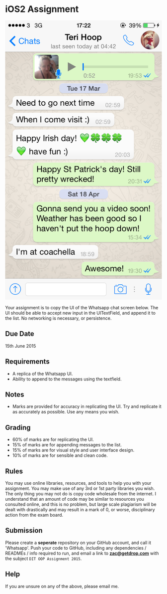 iOS2 Assignment
=====================

![](whatsapp.png)

Your assignment is to copy the UI of the Whatsapp chat screen below. The UI should be able to accept new input in the UITextField, and append it to the list. No networking is necessary, or persistence.

Due Date
--------------------
15th June 2015

Requirements
--------------------

- A replica of the Whatsapp UI.
- Ability to append to the messages using the textfield.

Notes
-------------------

- Marks are provided for accuracy in replicating the UI. Try and replicate it as accurately as possible. Use any means you wish.

Grading
------------------

- 60% of marks are for replicating the UI.
- 15% of marks are for appending messages to the list.
- 15% of marks are for visual style and user interface design.
- 10% of marks are for sensible and clean code.

Rules
--------

You may use online libraries, resources, and tools to help you with your assignment. You may make use of any 3rd or 1st party libraries you wish. The only thing you may not do is copy code wholesale from the internet. I understand that an amount of code may be similar to resources you consulted online, and this is no problem, but large scale plagiarism will be dealt with drastically and may result in a mark of 0, or worse, disciplinary action from the exam board.

Submission
--------

Please create a **seperate** repository on your GitHub account, and call it 'Whatsapp'. Push your code to GitHub, including any dependencies / READMEs / info required to run, and email a link to **zac@getdrop.com** with the subject `DIT OOP Assignment 2015`.

Help
--------
If you are unsure on any of the above, please email me.
